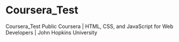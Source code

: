 # Coursera_Test
Coursera_Test Public Coursera | HTML, CSS, and JavaScript for Web Developers | John Hopkins University
